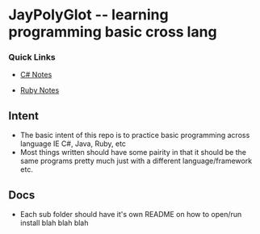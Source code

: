 # JayPolyGlot -- learning programming basic cross lang #

### Quick Links ###
* [C# Notes](./CSharp/README.md)

* [Ruby Notes](./Ruby/README.md)

## Intent ##
* The basic intent of this repo is to practice
    basic programming across language IE C#, Java, Ruby, etc
* Most things written should have some pairity in that
    it should be the same programs pretty much
    just with a different language/framework etc.

## Docs ##
* Each sub folder should have it's own README on how to open/run install blah blah blah
